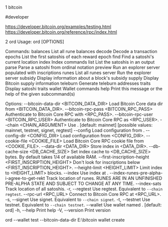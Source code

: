 1 bitcoin

#developer

https://developer.bitcoin.org/examples/testing.html
https://developer.bitcoin.org/reference/rpc/index.html


2 ord
Usage: ord [OPTIONS] <COMMAND>

Commands:
  balances  List all rune balances
  decode    Decode a transaction
  epochs    List the first satoshis of each reward epoch
  find      Find a satoshi's current location
  index     Index commands
  list      List the satoshis in an output
  parse     Parse a satoshi from ordinal notation
  preview   Run an explorer server populated with inscriptions
  runes     List all runes
  server    Run the explorer server
  subsidy   Display information about a block's subsidy
  supply    Display Bitcoin supply information
  teleburn  Generate teleburn addresses
  traits    Display satoshi traits
  wallet    Wallet commands
  help      Print this message or the help of the given subcommand(s)

Options:
      --bitcoin-data-dir <BITCOIN_DATA_DIR>
          Load Bitcoin Core data dir from <BITCOIN_DATA_DIR>.
      --bitcoin-rpc-pass <BITCOIN_RPC_PASS>
          Authenticate to Bitcoin Core RPC with <RPC_PASS>.
      --bitcoin-rpc-user <BITCOIN_RPC_USER>
          Authenticate to Bitcoin Core RPC as <RPC_USER>.
      --chain <CHAIN_ARGUMENT>
          Use <CHAIN>. [default: mainnet] [possible values: mainnet, testnet, signet, regtest]
      --config <CONFIG>
          Load configuration from <CONFIG>.
      --config-dir <CONFIG_DIR>
          Load configuration from <CONFIG_DIR>.
      --cookie-file <COOKIE_FILE>
          Load Bitcoin Core RPC cookie file from <COOKIE_FILE>.
      --data-dir <DATA_DIR>
          Store index in <DATA_DIR>.
      --db-cache-size <DB_CACHE_SIZE>
          Set index cache to <DB_CACHE_SIZE> bytes. By default takes 1/4 of available RAM.
      --first-inscription-height <FIRST_INSCRIPTION_HEIGHT>
          Don't look for inscriptions below <FIRST_INSCRIPTION_HEIGHT>.
      --height-limit <HEIGHT_LIMIT>
          Limit index to <HEIGHT_LIMIT> blocks.
      --index <INDEX>
          Use index at <INDEX>.
      --index-runes-pre-alpha-i-agree-to-get-rekt
          Track location of runes. RUNES ARE IN AN UNFINISHED PRE-ALPHA STATE AND SUBJECT TO CHANGE AT ANY TIME.
      --index-sats
          Track location of all satoshis.
  -r, --regtest
          Use regtest. Equivalent to `--chain regtest`.
      --rpc-url <RPC_URL>
          Connect to Bitcoin Core RPC at <RPC_URL>.
  -s, --signet
          Use signet. Equivalent to `--chain signet`.
  -t, --testnet
          Use testnet. Equivalent to `--chain testnet`.
      --wallet <WALLET>
          Use wallet named <WALLET>. [default: ord]
  -h, --help
          Print help
  -V, --version
          Print version


ord --wallet test --bitcoin-data-dir E:\bitcoin wallet create